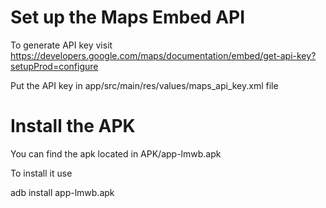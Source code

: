 # Set up the Maps Embed API
To generate API key visit https://developers.google.com/maps/documentation/embed/get-api-key?setupProd=configure

Put the API key in app/src/main/res/values/maps_api_key.xml file

# Install the APK
You can find the apk located in APK/app-lmwb.apk

To install it use

adb install app-lmwb.apk
